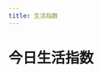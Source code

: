 ```yaml
---
title: 生活指数
---
```

# 今日生活指数
<script client>
    import { ref, onMounted } from "vue"
    import axios from "axios"

    onMounted(() => {
        console.log(`Test test`)
        const life = document.getElementById("life");
    })
    axios({
        method: "post",
        url: "https://h5ctywhr.api.moji.com/indexDetail",
        data: '{"cityId":"1093"}'
    }).then((resp) => {
        resp.data.indexs.forEach((val, idx, arr) => {
            const header = document.createElement("h2")
            header.innerText = val.indexType
            const value = document.createElement("p")
            value.innerText = "["+val.indexLevel+"]"+val.indexLevelDesc
            const quote = document.createElement("blockquote")
            quote.innerText = val.indexDesc
            life.appendChild(header)
            life.appendChild(value)
            life.appendChild(quote)
        })
    })
</script>

<div id="life"></div>
